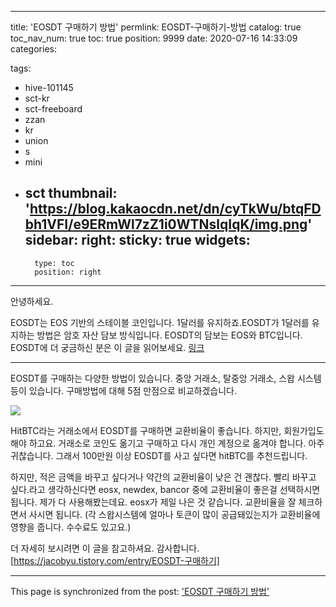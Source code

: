 
---
title: 'EOSDT 구매하기 방법'
permlink: EOSDT-구매하기-방법
catalog: true
toc_nav_num: true
toc: true
position: 9999
date: 2020-07-16 14:33:09
categories:

tags:
- hive-101145
- sct-kr
- sct-freeboard
- zzan
- kr
- union
- s
- mini
- sct
thumbnail: 'https://blog.kakaocdn.net/dn/cyTkWu/btqFDbh1VFI/e9ERmWl7zZ1i0WTNslqIqK/img.png'
sidebar:
    right:
        sticky: true
widgets:
    -
        type: toc
        position: right
---


안녕하세요.

EOSDT는 EOS 기반의 스테이블 코인입니다. 1달러를 유지하죠.EOSDT가 1달러를 유지하는 방법은 암호 자산 담보 방식입니다. EOSDT의 담보는 EOS와 BTC입니다. EOSDT에 더 궁금하신 분은 이 글을 읽어보세요. [링크](https://jacobyu.tistory.com/entry/EOSDT-%EC%82%AC%EC%9A%A9%EC%9E%90%EC%99%80-%EB%B3%B4%EC%9C%A0%EC%9E%90?category=829746)


---


EOSDT를 구매하는 다양한 방법이 있습니다. 중앙 거래소, 탈중앙 거래소, 스왑 시스템 등이 있습니다. 구매방법에 대해 5점 만점으로 비교하겠습니다.


![](https://blog.kakaocdn.net/dn/cyTkWu/btqFDbh1VFI/e9ERmWl7zZ1i0WTNslqIqK/img.png)


HitBTC라는 거래소에서 EOSDT를 구매하면 교환비율이 좋습니다. 하지만, 회원가입도 해야 하고요. 거래소로 코인도 옮기고 구매하고 다시 개인 계정으로 옮겨야 합니다. 아주 귀찮습니다. 그래서 100만원 이상 EOSDT를 사고 싶다면 hitBTC를 추천드립니다.

하지만, 적은 금액을 바꾸고 싶다거나 약간의 교환비율이 낮은 건 괜찮다. 빨리 바꾸고 싶다.라고 생각하신다면 eosx, newdex, bancor 중에 교환비율이 좋은걸 선택하시면 됩니다. 제가 다 사용해봤는데요. eosx가 제일 나은 것 같습니다. 교환비율을 잘 체크하면서 사시면 됩니다. (각 스왑시스템에 얼마나 토큰이 많이 공급돼있는지가 교환비율에 영향을 줍니다. 수수료도 있고요.)

더 자세히 보시려면 이 글을 참고하셔요. 감사합니다.
[https://jacobyu.tistory.com/entry/EOSDT-구매하기]

- - -

This page is synchronized from the post: ['EOSDT 구매하기 방법'](https://steempeak.com/@jacobyu/rrtjb-eosdt)
